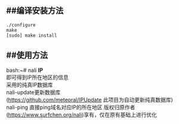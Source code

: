 ##编译安装方法
------------
	./configure  
	make  
	[sudo] make install  


##使用方法
-----------
bash:~# nali **IP**  
即可得到IP所在地区的信息  
采用的纯真IP数据库  
nali-update更新数据库  
(<https://github.com/meteoral/IPUpdate> 此项目为自动更新纯真数据库)  
nali-ping 直接ping域名对应IP的所在地区
版权归原作者(https://www.surfchen.org/nali)享有，仅在原有基础上进行优化
